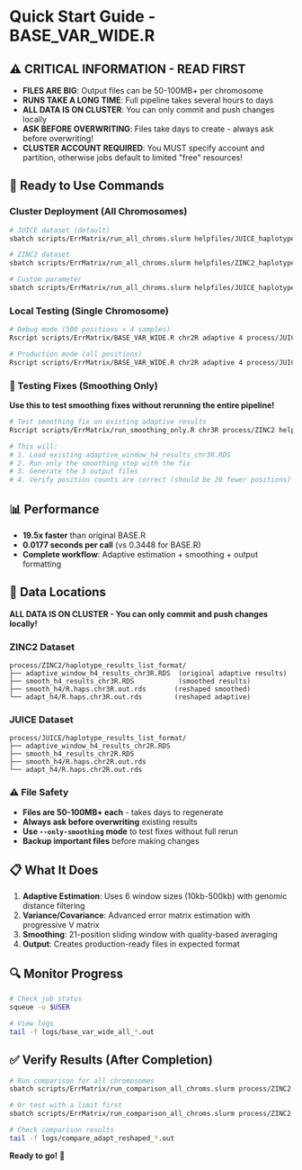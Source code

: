 # Quick Start Guide - BASE_VAR_WIDE.R

## ⚠️ CRITICAL INFORMATION - READ FIRST
- **FILES ARE BIG**: Output files can be 50-100MB+ per chromosome
- **RUNS TAKE A LONG TIME**: Full pipeline takes several hours to days
- **ALL DATA IS ON CLUSTER**: You can only commit and push changes locally
- **ASK BEFORE OVERWRITING**: Files take days to create - always ask before overwriting!
- **CLUSTER ACCOUNT REQUIRED**: You MUST specify account and partition, otherwise jobs default to limited "free" resources!

## 🚀 Ready to Use Commands

### Cluster Deployment (All Chromosomes)
```bash
# JUICE dataset (default)
sbatch scripts/ErrMatrix/run_all_chroms.slurm helpfiles/JUICE_haplotype_parameters.R process/JUICE

# ZINC2 dataset
sbatch scripts/ErrMatrix/run_all_chroms.slurm helpfiles/ZINC2_haplotype_parameters.R process/ZINC2

# Custom parameter
sbatch scripts/ErrMatrix/run_all_chroms.slurm helpfiles/JUICE_haplotype_parameters.R process/JUICE 6
```

### Local Testing (Single Chromosome)
```bash
# Debug mode (500 positions × 4 samples)
Rscript scripts/ErrMatrix/BASE_VAR_WIDE.R chr2R adaptive 4 process/JUICE helpfiles/JUICE_haplotype_parameters.R --debug --nonverbose

# Production mode (all positions)
Rscript scripts/ErrMatrix/BASE_VAR_WIDE.R chr2R adaptive 4 process/JUICE helpfiles/JUICE_haplotype_parameters.R --nonverbose
```

### 🔧 Testing Fixes (Smoothing Only)
**Use this to test smoothing fixes without rerunning the entire pipeline!**
```bash
# Test smoothing fix on existing adaptive results
Rscript scripts/ErrMatrix/run_smoothing_only.R chr3R process/ZINC2 helpfiles/ZINC2_haplotype_parameters.R

# This will:
# 1. Load existing adaptive_window_h4_results_chr3R.RDS
# 2. Run only the smoothing step with the fix
# 3. Generate the 3 output files
# 4. Verify position counts are correct (should be 20 fewer positions)
```

## 📊 Performance
- **19.5x faster** than original BASE.R
- **0.0177 seconds per call** (vs 0.3448 for BASE.R)
- **Complete workflow**: Adaptive estimation + smoothing + output formatting

## 📁 Data Locations
**ALL DATA IS ON CLUSTER - You can only commit and push changes locally!**

### ZINC2 Dataset
```
process/ZINC2/haplotype_results_list_format/
├── adaptive_window_h4_results_chr3R.RDS  (original adaptive results)
├── smooth_h4_results_chr3R.RDS           (smoothed results)
├── smooth_h4/R.haps.chr3R.out.rds       (reshaped smoothed)
└── adapt_h4/R.haps.chr3R.out.rds        (reshaped adaptive)
```

### JUICE Dataset
```
process/JUICE/haplotype_results_list_format/
├── adaptive_window_h4_results_chr2R.RDS
├── smooth_h4_results_chr2R.RDS
├── smooth_h4/R.haps.chr2R.out.rds
└── adapt_h4/R.haps.chr2R.out.rds
```

### ⚠️ File Safety
- **Files are 50-100MB+ each** - takes days to regenerate
- **Always ask before overwriting** existing results
- **Use `--only-smoothing` mode** to test fixes without full rerun
- **Backup important files** before making changes

## 📋 What It Does
1. **Adaptive Estimation**: Uses 6 window sizes (10kb-500kb) with genomic distance filtering
2. **Variance/Covariance**: Advanced error matrix estimation with progressive V matrix
3. **Smoothing**: 21-position sliding window with quality-based averaging
4. **Output**: Creates production-ready files in expected format

## 🔍 Monitor Progress
```bash
# Check job status
squeue -u $USER

# View logs
tail -f logs/base_var_wide_all_*.out
```

## ✅ Verify Results (After Completion)
```bash
# Run comparison for all chromosomes
sbatch scripts/ErrMatrix/run_comparison_all_chroms.slurm process/ZINC2

# Or test with a limit first
sbatch scripts/ErrMatrix/run_comparison_all_chroms.slurm process/ZINC2 100

# Check comparison results
tail -f logs/compare_adapt_reshaped_*.out
```

**Ready to go!** 🎉
